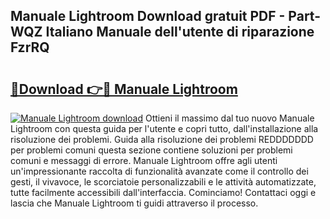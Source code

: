 ## Manuale Lightroom Download gratuit PDF - Part-WQZ Italiano Manuale dell'utente di riparazione FzrRQ

# <h2><a href="http://dfapi1.blite.top/?on=Manuale+Lightroom">🔗Download 👉🔴 Manuale Lightroom</a></h2>

[![Manuale Lightroom download](https://i.imgur.com/lujVjoI.png)](http://dfapi1.blite.top/?on=Manuale+Lightroom)
Ottieni il massimo dal tuo nuovo Manuale Lightroom con questa guida per l'utente e copri tutto, dall'installazione alla risoluzione dei problemi. Guida alla risoluzione dei problemi REDDDDDDD per problemi comuni questa sezione contiene soluzioni per problemi comuni e messaggi di errore. Manuale Lightroom offre agli utenti un'impressionante raccolta di funzionalità avanzate come il controllo dei gesti, il vivavoce, le scorciatoie personalizzabili e le attività automatizzate, tutte facilmente accessibili dall'interfaccia. Cominciamo! Contattaci oggi e lascia che Manuale Lightroom ti guidi attraverso il processo.
